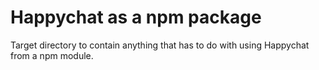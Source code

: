 # Happychat as a npm package

Target directory to contain anything that has to do with using Happychat
from a npm module.
